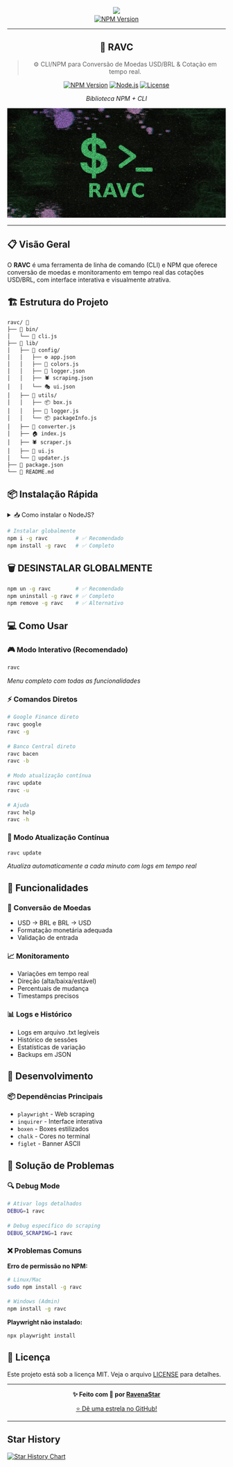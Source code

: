 

<div align="center">

<a href="https://www.npmjs.com/package/ravc" target="_blank"><img src="https://img.shields.io/badge/-ravc-c40404?style=flat-square&labelColor=c40404&logo=npm&logoColor=white&link=https://www.npmjs.com/package/ravc" height="40" /></a>  
 <a href="https://www.npmjs.com/package/ravc" target="_blank"><img alt="NPM Version" src="https://img.shields.io/npm/v/ravc?style=flat-square&logo=npm&labelColor=c40404&color=c40404" height="40" ></a>
</div>

---

<div align="center">

## 🚀 RAVC

> ⚙️ CLI/NPM para Conversão de Moedas USD/BRL & Cotação em tempo real.

[![NPM Version](https://img.shields.io/npm/v/ravc?style=for-the-badge&logo=npm&labelColor=2d7445&color=2d7445)](https://www.npmjs.com/package/ravc)
[![Node.js](https://img.shields.io/badge/Node.js-14.0+-green?style=for-the-badge&logo=nodedotjs&color=2d7445)](https://nodejs.org)
[![License](https://img.shields.io/badge/License-MIT-blue?style=for-the-badge&logo=opensourceinitiative&color=2d7445)](LICENSE)

*Biblioteca NPM + CLI*

</div>

![ravc](media/ravc.png)

---

## 📋 Visão Geral

O **RAVC** é uma ferramenta de linha de comando (CLI) e NPM que oferece conversão de moedas e monitoramento em tempo real das cotações USD/BRL, com interface interativa e visualmente atrativa.

## 🏗️ Estrutura do Projeto

```
ravc/ 🌟
├── 📁 bin/
│   └── 🚀 cli.js
├── 📁 lib/
│   ├── 📁 config/
│   │   ├── ⚙️ app.json
│   │   ├── 🎨 colors.js
│   │   ├── 🔧 logger.json
│   │   ├── 🕷️ scraping.json
│   │   └── 🎭 ui.json
│   ├── 📁 utils/
│   │   ├── 📦 box.js
│   │   ├── 📝 logger.js
│   │   └── 📦 packageInfo.js
│   ├── 💱 converter.js
│   ├── 🏠 index.js
│   ├── 🕷️ scraper.js
│   ├── 🎨 ui.js
│   └── 🔄 updater.js
├── 📄 package.json
└── 📖 README.md
```

## 📦 Instalação Rápida

<details>
<summary>📥 Como instalar o NodeJS?</summary>

- [COMO INSTALAR NODE JS NO WINDOWS?](https://youtu.be/-jft_9PlffQ)

![ravc](media/ravc.gif)

</details>

```bash
# Instalar globalmente
npm i -g ravc         # ✅ Recomendado
npm install -g ravc   # ✅ Completo
```

## 🗑️ DESINSTALAR GLOBALMENTE

```bash
npm un -g ravc        # ✅ Recomendado  
npm uninstall -g ravc # ✅ Completo
npm remove -g ravc    # ✅ Alternativo
```

## 💻 Como Usar

### 🎮 Modo Interativo (Recomendado)

```bash
ravc
```
*Menu completo com todas as funcionalidades*

### ⚡ Comandos Diretos

```bash
# Google Finance direto
ravc google
ravc -g

# Banco Central direto  
ravc bacen
ravc -b

# Modo atualização contínua
ravc update
ravc -u

# Ajuda
ravc help
ravc -h
```

### 🔄 Modo Atualização Contínua

```bash
ravc update
```
*Atualiza automaticamente a cada minuto com logs em tempo real*

## 🎯 Funcionalidades

### 💱 Conversão de Moedas
- USD → BRL e BRL → USD
- Formatação monetária adequada
- Validação de entrada

### 📈 Monitoramento
- Variações em tempo real
- Direção (alta/baixa/estável)
- Percentuais de mudança
- Timestamps precisos

### 📊 Logs e Histórico
- Logs em arquivo .txt legíveis
- Histórico de sessões
- Estatísticas de variação
- Backups em JSON

## 🔧 Desenvolvimento

### 📦 Dependências Principais
- `playwright` - Web scraping
- `inquirer` - Interface interativa  
- `boxen` - Boxes estilizados
- `chalk` - Cores no terminal
- `figlet` - Banner ASCII


## 🐛 Solução de Problemas

### 🔍 Debug Mode
```bash
# Ativar logs detalhados
DEBUG=1 ravc

# Debug específico do scraping  
DEBUG_SCRAPING=1 ravc
```

### ❌ Problemas Comuns

**Erro de permissão no NPM:**
```bash
# Linux/Mac
sudo npm install -g ravc

# Windows (Admin)
npm install -g ravc
```

**Playwright não instalado:**
```bash
npx playwright install
```

## 📄 Licença

Este projeto está sob a licença MIT. Veja o arquivo [LICENSE](LICENSE) para detalhes.

---

<div align="center">

**✨ Feito com 💚 por [RavenaStar](https://ravenastar.link)**

[⭐ Dê uma estrela no GitHub!](https://github.com/ravenastar-js/ravc)

</div>

---

## Star History

<a href="https://www.star-history.com/#ravenastar-js/ravc&Date">
 <picture>
   <source media="(prefers-color-scheme: dark)" srcset="https://api.star-history.com/svg?repos=ravenastar-js/ravc&type=Date&theme=dark" />
   <source media="(prefers-color-scheme: light)" srcset="https://api.star-history.com/svg?repos=ravenastar-js/ravc&type=Date" />
   <img alt="Star History Chart" src="https://api.star-history.com/svg?repos=ravenastar-js/ravc&type=Date" />
 </picture>
</a>